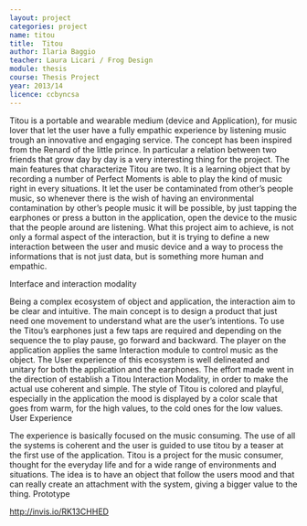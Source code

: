 ```yaml
---
layout: project
categories: project
name: titou
title:  Titou
author: Ilaria Baggio
teacher: Laura Licari / Frog Design
module: thesis
course: Thesis Project
year: 2013/14
licence: ccbyncsa
---
```

Titou is a portable and wearable medium (device and Application), for music lover that let the user have a fully empathic experience by listening music trough an innovative and engaging service. The concept has been inspired from the Renard of the little prince. In particular a relation between two friends that grow day by day is a very interesting thing for the project.
The main features that characterize Titou are two. It is a learning object that by recording a number of Perfect Moments is able to play the kind of music right in every situations. It let the user be contaminated from other’s people music, so whenever there is the wish of having an environmental contamination by other’s people music it will be possible, by just tapping the earphones or press a button in the application, open the device to the music that the people around are listening.
What this project aim to achieve, is not only a formal aspect of the interaction, but it is trying to define a new interaction between the user and music device and a way to process the informations that is not just data, but is something more human and empathic.

Interface and interaction modality

Being a complex ecosystem of object and application, the interaction aim to be clear and intuitive. The main concept is to design a product that just need one movement to understand what are the user’s intentions.
To use the Titou’s earphones just a few taps are required and depending on the sequence the to play pause, go forward and backward.
The player on the application applies the same Interaction module to control music as the object. The User experience of this ecosystem is well delineated and unitary for both the application and the earphones.
The effort made went in the direction of establish a Titou Interaction Modality, in order to make the actual use coherent and simple.
The style of Titou is colored and playful, especially in the application the mood is displayed by a color scale that goes from warm, for the high values, to the cold ones for the low values.
User Experience

The experience is basically focused on the music consuming. The use of all the systems is coherent and the user is guided to use titou by a teaser at the first use of the application. Titou is a project for the music consumer, thought for the everyday life and for a wide range of environments and situations.
The idea is to have an object that follow the users mood and that can really create an attachment with the system, giving a bigger value to the thing.
Prototype

http://invis.io/RK13CHHED